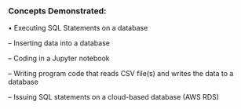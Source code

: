### Concepts Demonstrated:
 

• Executing SQL Statements on a database


– Inserting data into a database


– Coding in a Jupyter notebook


– Writing program code that reads CSV file(s) and writes the data to a database


– Issuing SQL statements on a cloud-based database (AWS RDS)